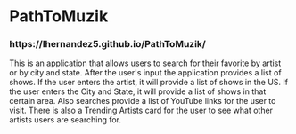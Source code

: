 # PathToMuzik
<h3>https://lhernandez5.github.io/PathToMuzik/</h3>
This is an application that allows users to search for their favorite by artist or by city and state. After the user's input the application provides a list of shows. If the user enters the artist, it will provide a list of shows in the US. If the user enters the City and State, it will provide a list of shows in that certain area. Also searches provide a list of YouTube links for the user to visit. There is also a Trending Artists card for the user to see what other artists users are searching for. 

